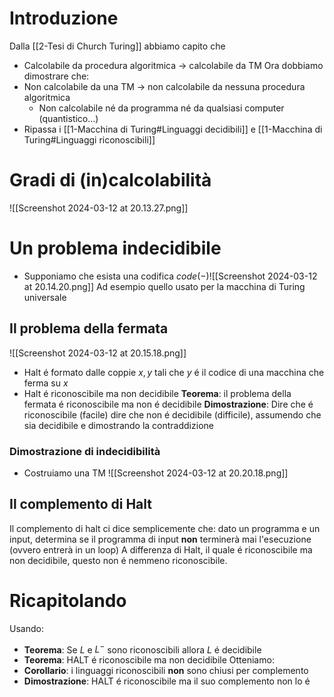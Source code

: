 # Introduzione
Dalla [[2-Tesi di Church Turing]] abbiamo capito che
- Calcolabile da procedura algoritmica -> calcolabile da TM
Ora dobbiamo dimostrare che:
- Non calcolabile da una TM -> non calcolabile da nessuna procedura algoritmica
	- Non calcolabile né da programma né da qualsiasi computer (quantistico...)
- Ripassa i [[1-Macchina di Turing#Linguaggi decidibili]] e [[1-Macchina di Turing#Linguaggi riconoscibili]]
# Gradi di (in)calcolabilità
![[Screenshot 2024-03-12 at 20.13.27.png]]
# Un problema indecidibile
- Supponiamo che esista una codifica $code(-)$![[Screenshot 2024-03-12 at 20.14.20.png]]
  Ad esempio quello usato per la macchina di Turing universale
## Il problema della fermata
![[Screenshot 2024-03-12 at 20.15.18.png]]
- Halt é formato dalle coppie $x,y$ tali che $y$ é il codice di una macchina che ferma su $x$
- Halt é riconoscibile ma non decidibile
**Teorema**: il problema della fermata é riconoscibile ma non é decidibile
**Dimostrazione**: Dire che é riconoscibile (facile) dire che non é decidibile (difficile), assumendo che sia decidibile e dimostrando la contraddizione
### Dimostrazione di indecidibilità
- Costruiamo una TM ![[Screenshot 2024-03-12 at 20.20.18.png]]
## Il complemento di Halt
Il complemento di halt ci dice semplicemente che: dato un programma e un input, determina se il programma di input **non** terminerà mai l'esecuzione (ovvero entrerà in un loop)
A differenza di Halt, il quale é riconoscibile ma non decidibile, questo non é nemmeno riconoscibile. 

# Ricapitolando
Usando:
- **Teorema**: Se $L$ e $L^-$ sono riconoscibili allora $L$ é decidibile
- **Teorema**: HALT é riconoscibile ma non decidibile
Otteniamo:
- **Corollario**: i linguaggi riconoscibili **non** sono chiusi per complemento
- **Dimostrazione**: HALT é riconoscibile ma il suo complemento non lo é